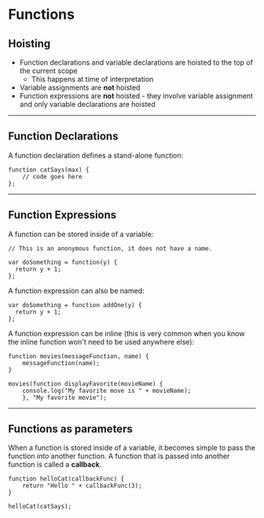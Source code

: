 # Functions

## Hoisting
* Function declarations and variable declarations are hoisted to
the top of the current scope
    * This happens at time of interpretation
* Variable assignments are **not** hoisted
* Function expressions are **not** hoisted - they involve variable
assignment and only variable declarations are hoisted

---

## Function Declarations
A function declaration defines a stand-alone function:
```
function catSays(max) {
	// code goes here
};
```

---

## Function Expressions
A function can be stored inside of a variable:

```
// This is an anonymous function, it does not have a name.

var doSomething = function(y) {
  return y + 1;
};
```

A function expression can also be named:

```
var doSomething = function addOne(y) {
  return y + 1;
};
```

A function expression can be inline (this is very common when you
know the inline function won't need to be used anywhere else):

```
function movies(messageFunction, name) {
	messageFunction(name);
}

movies(function displayFavorite(movieName) {
	console.log("My favorite move is " + movieName);
	}, "My favorite movie");
```

---

## Functions as parameters
When a function is stored inside of a variable, it becomes
simple to pass the function *into* another function. A function
that is passed into another function is called a **callback**.

```
function helloCat(callbackFunc) {
	return "Hello " + callbackFunc(3);
}

helloCat(catSays);
```

